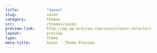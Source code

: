 ```yaml
---
title:            "Saxon"
slug:             saxon
category:         themes
src:              /themes/saxon
preview-link:     http://wp.wp-preview.com/saxon/saxon-selector/
layout:           preview
type:             theme
meta-title:       Saxon - Theme Preview
---
```

